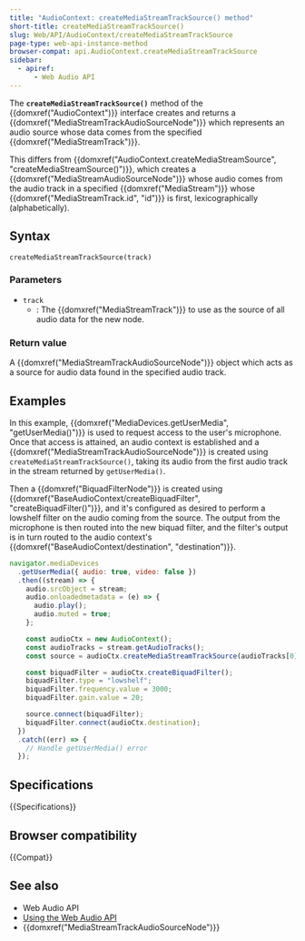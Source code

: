 ```yaml
---
title: "AudioContext: createMediaStreamTrackSource() method"
short-title: createMediaStreamTrackSource()
slug: Web/API/AudioContext/createMediaStreamTrackSource
page-type: web-api-instance-method
browser-compat: api.AudioContext.createMediaStreamTrackSource
sidebar:
  - apiref:
      - Web Audio API
---
```


The **`createMediaStreamTrackSource()`** method of the {{domxref("AudioContext")}} interface creates and returns a {{domxref("MediaStreamTrackAudioSourceNode")}} which represents an audio source whose data comes from the specified {{domxref("MediaStreamTrack")}}.

This differs from {{domxref("AudioContext.createMediaStreamSource", "createMediaStreamSource()")}}, which creates a {{domxref("MediaStreamAudioSourceNode")}} whose audio comes from the audio track in a specified {{domxref("MediaStream")}} whose {{domxref("MediaStreamTrack.id", "id")}} is first, lexicographically (alphabetically).

## Syntax

```js-nolint
createMediaStreamTrackSource(track)
```

### Parameters

- `track`
  - : The {{domxref("MediaStreamTrack")}} to use as the source of all audio data for the
    new node.

### Return value

A {{domxref("MediaStreamTrackAudioSourceNode")}} object which acts as a source for
audio data found in the specified audio track.

## Examples

In this example, {{domxref("MediaDevices.getUserMedia", "getUserMedia()")}} is used to
request access to the user's microphone. Once that access is attained, an audio context
is established and a {{domxref("MediaStreamTrackAudioSourceNode")}} is created using
`createMediaStreamTrackSource()`, taking its audio from the first audio track
in the stream returned by `getUserMedia()`.

Then a {{domxref("BiquadFilterNode")}} is created using
{{domxref("BaseAudioContext/createBiquadFilter", "createBiquadFilter()")}}, and it's
configured as desired to perform a lowshelf filter on the audio coming from the source.
The output from the microphone is then routed into the new biquad filter, and the
filter's output is in turn routed to the audio context's
{{domxref("BaseAudioContext/destination", "destination")}}.

```js
navigator.mediaDevices
  .getUserMedia({ audio: true, video: false })
  .then((stream) => {
    audio.srcObject = stream;
    audio.onloadedmetadata = (e) => {
      audio.play();
      audio.muted = true;
    };

    const audioCtx = new AudioContext();
    const audioTracks = stream.getAudioTracks();
    const source = audioCtx.createMediaStreamTrackSource(audioTracks[0]);

    const biquadFilter = audioCtx.createBiquadFilter();
    biquadFilter.type = "lowshelf";
    biquadFilter.frequency.value = 3000;
    biquadFilter.gain.value = 20;

    source.connect(biquadFilter);
    biquadFilter.connect(audioCtx.destination);
  })
  .catch((err) => {
    // Handle getUserMedia() error
  });
```

## Specifications

{{Specifications}}

## Browser compatibility

{{Compat}}

## See also

- Web Audio API
- [Using the Web Audio API](/en-US/docs/Web/API/Web_Audio_API/Using_Web_Audio_API)
- {{domxref("MediaStreamTrackAudioSourceNode")}}
